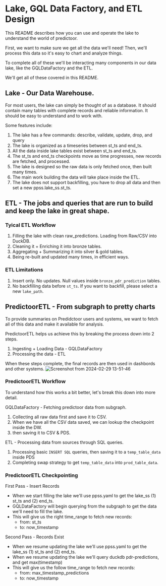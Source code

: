 <!--
Copyright 2023 Ocean Protocol Foundation
SPDX-License-Identifier: Apache-2.0
-->

# Lake, GQL Data Factory, and ETL Design

This README describes how you can use and operate the lake to understand the world of predictoor.

First, we want to make sure we get all the data we'll need! Then, we'll process this data so it's easy to chart and analyze things.

To complete all of these we'll be interacting many components in our data lake, like the GQLDataFactory and the ETL.

We'll get all of these covered in this README.

## Lake - Our Data Warehouse.
For most users, the lake can simply be thought of as a database. It should contain many tables with complete records and reliable information. It should be easy to understand and to work with.

Some features include:
1. The lake has a few commands: describe, validate, update, drop, and query
1. The lake is organized as a timeseries between st_ts and end_ts.
1. All the data inside lake tables exist between st_ts and end_ts.
1. The st_ts and end_ts checkpoints move as time progresses, new records are fetched, and processed.
1. The lake is designed so the raw data is only fetched once, then built many times.
1. The main work building the data will take place inside the ETL.
1. The lake does not support backfilling, you have to drop all data and then set a new ppss.lake_ss.st_ts.

## ETL - The jobs and queries that are run to build and keep the lake in great shape.

### Tyical ETL Workflow
1. Filling the lake with clean raw_predictions. Loading from Raw/CSV into DuckDB.
1. Cleaning it + Enriching it into bronze tables.
1. Aggregating + Summarizing it into silver & gold tables.
1. Being re-built and updated many times, in efficient ways.

### ETL Limitations
1. Insert only. No updates. Null values inside `bronze_pdr_prediction` tables.
1. No backfilling data before `st_ts`. If you want to backfill, please select a new `lake_path`.

## PredictoorETL - From subgraph to pretty charts
To provide summaries on Predidctoor users and systems, we want to fetch all of this data and make it available for analysis.

PredictoorETL helps us achieve this by breaking the process down into 2 steps.
1. Ingesting + Loading Data - GQLDataFactory
1. Processing the data - ETL

When these steps complete, the final records are then used in dashbords and other systems.
![Screenshot from 2024-02-29 13-51-46](https://github.com/oceanprotocol/pdr-backend/assets/69865342/8dc020e2-cf53-49d8-8327-9afc222e1750)

### PredictoorETL Workflow
To understand how this works a bit better, let's break this down into more detail.

GQLDataFactory - Fetching predictoor data from subgraph.
1. Collecting all raw data first and save it to CSV.
1. When we have all the CSV data saved, we can lookup the checkpoint inside the DW.
1. then saving it to CSV & PDS.

ETL - Processing data from sources through SQL queries.
1. Processing basic `INSERT SQL` queries, then saving it to a `temp_table_data` inside PDS
1. Completing swap strategy to get `temp_table_data` into `prod_table_data`.

### PredictoorETL Checkpointing
First Pass - Insert Records
- When we start filling the lake we'll use ppss.yaml to get the lake_ss (1) st_ts and (2) end_ts.
- GQLDataFactory will begin querying from the subgraph to get the data we'll need to fill the lake.
- This will give us the right time_range to fetch new records:
    - from: st_ts
    - to: now_timestamp

Second Pass - Records Exist
- When we resume updating the lake we'll use ppss.yaml to get the lake_ss (1) st_ts and (2) end_ts.
- When we resume updating the lake we'll query duckdb pdr-predictions, and get max(timestamp)
- This will give us the follow time_range to fetch new records:
    - from: max_timestamp_predictions
    - to: now_timestamp


